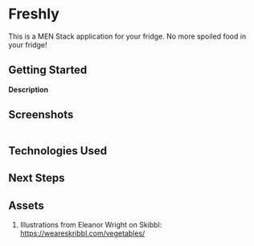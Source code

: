 # Freshly

This is a MEN Stack application for your fridge. No more spoiled food in your fridge!


## Getting Started

__Description__

## Screenshots
<img src="" alt="">

## Technologies Used  


## Next Steps


## Assets  
1. Illustrations from Eleanor Wright on Skibbl: https://weareskribbl.com/vegetables/






